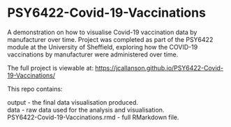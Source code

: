# PSY6422-Covid-19-Vaccinations
A demonstration on how to visualise Covid-19 vaccination data by manufacturer over time.
Project was completed as part of the PSY6422 module at the University of Sheffield, exploring how the COVID-19 vaccinations by manufacturer were administered over time.

The full project is viewable at: https://jcallanson.github.io/PSY6422-Covid-19-Vaccinations/ 

This repo contains:

output - the final data visualisation produced.  
data - raw data used for the analysis and visualisation.  
PSY6422-Covid-19-Vaccinations.rmd - full RMarkdown file.  
